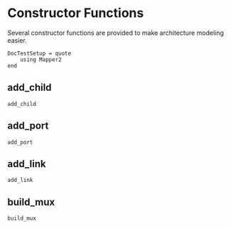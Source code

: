 # Constructor Functions

Several constructor functions are provided to make architecture modeling easier.

```@meta
DocTestSetup = quote
    using Mapper2
end
```

## add\_child
```@docs
add_child
```

## add\_port
```@docs
add_port
```

## add\_link
```@docs
add_link
```

## build\_mux
```@docs
build_mux
```
